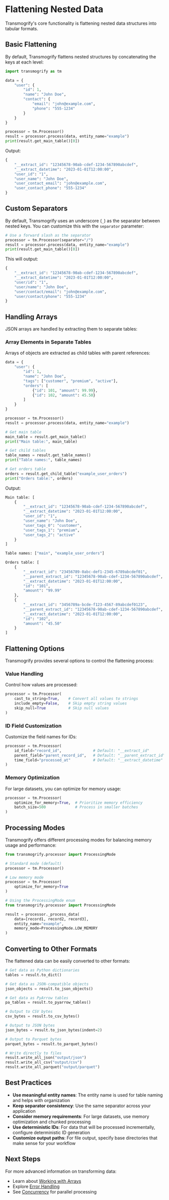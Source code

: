 # Flattening Nested Data

Transmogrify's core functionality is flattening nested data structures into tabular formats.

## Basic Flattening

By default, Transmogrify flattens nested structures by concatenating the keys at each level:

```python
import transmogrify as tm

data = {
    "user": {
        "id": 1,
        "name": "John Doe",
        "contact": {
            "email": "john@example.com",
            "phone": "555-1234"
        }
    }
}

processor = tm.Processor()
result = processor.process(data, entity_name="example")
print(result.get_main_table()[0])
```

Output:

```python
{
    "__extract_id": "12345678-90ab-cdef-1234-567890abcdef",
    "__extract_datetime": "2023-01-01T12:00:00",
    "user_id": "1",
    "user_name": "John Doe",
    "user_contact_email": "john@example.com",
    "user_contact_phone": "555-1234"
}
```

## Custom Separators

By default, Transmogrify uses an underscore (`_`) as the separator between nested keys. You can customize this with the `separator` parameter:

```python
# Use a forward slash as the separator
processor = tm.Processor(separator="/")
result = processor.process(data, entity_name="example")
print(result.get_main_table()[0])
```

This will output:

```python
{
    "__extract_id": "12345678-90ab-cdef-1234-567890abcdef",
    "__extract_datetime": "2023-01-01T12:00:00",
    "user/id": "1",
    "user/name": "John Doe",
    "user/contact/email": "john@example.com",
    "user/contact/phone": "555-1234"
}
```

## Handling Arrays

JSON arrays are handled by extracting them to separate tables:

### Array Elements in Separate Tables

Arrays of objects are extracted as child tables with parent references:

```python
data = {
    "user": {
        "id": 1,
        "name": "John Doe",
        "tags": ["customer", "premium", "active"],
        "orders": [
            {"id": 101, "amount": 99.99},
            {"id": 102, "amount": 45.50}
        ]
    }
}

processor = tm.Processor()
result = processor.process(data, entity_name="example")

# Get main table
main_table = result.get_main_table()
print("Main table:", main_table)

# Get child tables
table_names = result.get_table_names()
print("Table names:", table_names)

# Get orders table
orders = result.get_child_table("example_user_orders")
print("Orders table:", orders)
```

Output:

```python
Main table: [
    {
        "__extract_id": "12345678-90ab-cdef-1234-567890abcdef",
        "__extract_datetime": "2023-01-01T12:00:00",
        "user_id": "1",
        "user_name": "John Doe",
        "user_tags_0": "customer",
        "user_tags_1": "premium",
        "user_tags_2": "active"
    }
]

Table names: ["main", "example_user_orders"]

Orders table: [
    {
        "__extract_id": "23456789-0abc-def1-2345-6789abcdef01",
        "__parent_extract_id": "12345678-90ab-cdef-1234-567890abcdef",
        "__extract_datetime": "2023-01-01T12:00:00",
        "id": "101",
        "amount": "99.99"
    },
    {
        "__extract_id": "3456789a-bcde-f123-4567-89abcdef0123",
        "__parent_extract_id": "12345678-90ab-cdef-1234-567890abcdef",
        "__extract_datetime": "2023-01-01T12:00:00",
        "id": "102",
        "amount": "45.50"
    }
]
```

## Flattening Options

Transmogrify provides several options to control the flattening process:

### Value Handling

Control how values are processed:

```python
processor = tm.Processor(
    cast_to_string=True,    # Convert all values to strings
    include_empty=False,    # Skip empty string values
    skip_null=True          # Skip null values
)
```

### ID Field Customization

Customize the field names for IDs:

```python
processor = tm.Processor(
    id_field="record_id",              # Default: "__extract_id"
    parent_field="parent_record_id",   # Default: "__parent_extract_id"
    time_field="processed_at"          # Default: "__extract_datetime"
)
```

### Memory Optimization

For large datasets, you can optimize for memory usage:

```python
processor = tm.Processor(
    optimize_for_memory=True,  # Prioritize memory efficiency
    batch_size=500             # Process in smaller batches
)
```

## Processing Modes

Transmogrify offers different processing modes for balancing memory usage and performance:

```python
from transmogrify.processor import ProcessingMode

# Standard mode (default)
processor = tm.Processor()

# Low memory mode
processor = tm.Processor(
    optimize_for_memory=True
)

# Using the ProcessingMode enum
from transmogrify.processor import ProcessingMode

result = processor._process_data(
    data=[record1, record2, record3],
    entity_name="example",
    memory_mode=ProcessingMode.LOW_MEMORY
)
```

## Converting to Other Formats

The flattened data can be easily converted to other formats:

```python
# Get data as Python dictionaries
tables = result.to_dict()

# Get data as JSON-compatible objects
json_objects = result.to_json_objects()

# Get data as PyArrow tables
pa_tables = result.to_pyarrow_tables()

# Output to CSV bytes
csv_bytes = result.to_csv_bytes()

# Output to JSON bytes
json_bytes = result.to_json_bytes(indent=2)

# Output to Parquet bytes
parquet_bytes = result.to_parquet_bytes()

# Write directly to files
result.write_all_json("output/json")
result.write_all_csv("output/csv")
result.write_all_parquet("output/parquet")
```

## Best Practices

- **Use meaningful entity names**: The entity name is used for table naming and helps with organization
- **Keep separator consistency**: Use the same separator across your application
- **Consider memory requirements**: For large datasets, use memory optimization and chunked processing
- **Use deterministic IDs**: For data that will be processed incrementally, configure deterministic ID generation
- **Customize output paths**: For file output, specify base directories that make sense for your workflow

## Next Steps

For more advanced information on transforming data:

- Learn about [Working with Arrays](arrays.md)
- Explore [Error Handling](error-handling.md)
- See [Concurrency](concurrency.md) for parallel processing 